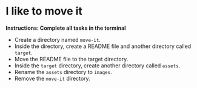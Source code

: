 # I like to move it

**Instructions: Complete all tasks in the terminal**
* Create a directory named `move-it`.
* Inside the directory, create a README file and another directory called `target`. 
* Move the README file to the target directory. 
* Inside the `target` directory, create another directory called `assets`. 
* Rename the `assets` directory to `images`.
* Remove the `move-it` directory.
